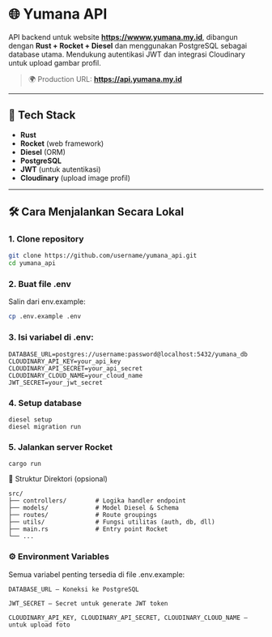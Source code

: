 # 🌐 Yumana API

API backend untuk website **https://wwww.yumana.my.id**, dibangun dengan **Rust + Rocket + Diesel** dan menggunakan PostgreSQL sebagai database utama. Mendukung autentikasi JWT dan integrasi Cloudinary untuk upload gambar profil.

> 🌍 Production URL: **https://api.yumana.my.id**

---

## 🚀 Tech Stack

- **Rust**
- **Rocket** (web framework)
- **Diesel** (ORM)
- **PostgreSQL**
- **JWT** (untuk autentikasi)
- **Cloudinary** (upload image profil)

---

## 🛠️ Cara Menjalankan Secara Lokal

### 1. Clone repository
```bash
git clone https://github.com/username/yumana_api.git
cd yumana_api
```

### 2. Buat file .env
Salin dari env.example:

```bash
cp .env.example .env
```

### 3. Isi variabel di .env:

```
DATABASE_URL=postgres://username:password@localhost:5432/yumana_db
CLOUDINARY_API_KEY=your_api_key
CLOUDINARY_API_SECRET=your_api_secret
CLOUDINARY_CLOUD_NAME=your_cloud_name
JWT_SECRET=your_jwt_secret
```

### 4. Setup database
```
diesel setup
diesel migration run
```
### 5. Jalankan server Rocket
```
cargo run
```

📂 Struktur Direktori (opsional)
```
src/
├── controllers/        # Logika handler endpoint
├── models/             # Model Diesel & Schema
├── routes/             # Route groupings
├── utils/              # Fungsi utilitas (auth, db, dll)
├── main.rs             # Entry point Rocket
└── ...
```
### ⚙️ Environment Variables

Semua variabel penting tersedia di file .env.example:

    DATABASE_URL — Koneksi ke PostgreSQL

    JWT_SECRET — Secret untuk generate JWT token

    CLOUDINARY_API_KEY, CLOUDINARY_API_SECRET, CLOUDINARY_CLOUD_NAME — untuk upload foto